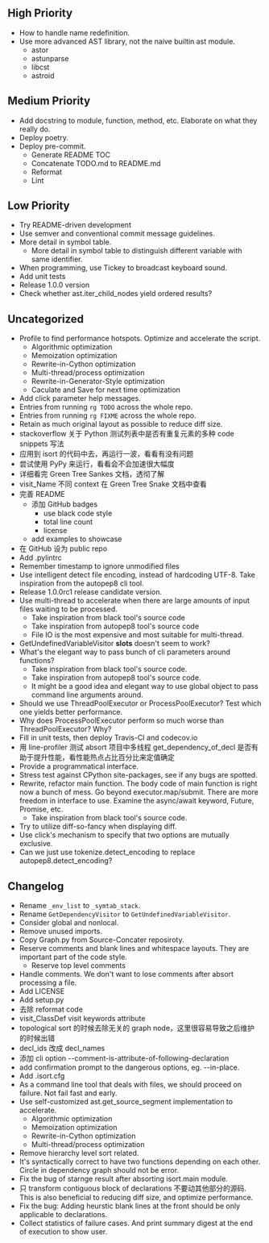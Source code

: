 ## High Priority

- How to handle name redefinition.
- Use more advanced AST library, not the naive builtin ast module.
  - astor
  - astunparse
  - libcst
  - astroid

## Medium Priority

- Add docstring to module, function, method, etc. Elaborate on what they really do.
- Deploy poetry.
- Deploy pre-commit.
  - Generate README TOC
  - Concatenate TODO.md to README.md
  - Reformat
  - Lint

## Low Priority

- Try README-driven development
- Use semver and conventional commit message guidelines.
- More detail in symbol table.
  - More detail in symbol table to distinguish different variable with same identifier.
- When programming, use Tickey to broadcast keyboard sound.
- Add unit tests
- Release 1.0.0 version
- Check whether ast.iter_child_nodes yield ordered results?

## Uncategorized

- Profile to find performance hotspots. Optimize and accelerate the script.
  - Algorithmic optimization
  - Memoization optimization
  - Rewrite-in-Cython optimization
  - Multi-thread/process optimization
  - Rewrite-in-Generator-Style optimization
  - Caculate and Save for next time optimization
- Add click parameter help messages.
- Entries from running `rg TODO` across the whole repo.
- Entries from running `rg FIXME` across the whole repo.
- Retain as much original layout as possible to reduce diff size.
- stackoverflow 关于 Python 测试列表中是否有重复元素的多种 code snippets 写法
- 应用到 isort 的代码中去，再运行一波，看看有没有问题
- 尝试使用 PyPy 来运行，看看会不会加速很大幅度
- 详细看完 Green Tree Sankes 文档，透彻了解
- visit_Name 不同 context 在 Green Tree Snake 文档中查看
- 完善 README
  - 添加 GitHub badges
    - use black code style
    - total line count
    - license
  - add examples to showcase
- 在 GitHub 设为 public repo
- Add .pylintrc
- Remember timestamp to ignore unmodified files
- Use intelligent detect file encoding, instead of hardcoding UTF-8. Take inspiration from the autopep8 cli tool.
- Release 1.0.0rc1 release candidate version.
- Use multi-thread to accelerate when there are large amounts of input files waiting to be processed.
  - Take inspiration from black tool's source code
  - Take inspiration from autopep8 tool's source code
  - File IO is the most expensive and most suitable for multi-thread.
- GetUndefinedVariableVisitor __slots__ doesn't seem to work?
- What's the elegant way to pass bunch of cli parameters around functions?
  - Take inspiration from black tool's source code.
  - Take inspiration from autopep8 tool's source code.
  - It might be a good idea and elegant way to use global object to pass command line arguments around.
- Should we use ThreadPoolExecutor or ProcessPoolExecutor? Test which one yields better performance.
- Why does ProcessPoolExecutor perform so much worse than ThreadPoolExecutor? Why?
- Fill in unit tests, then deploy Travis-CI and codecov.io
- 用 line-profiler 测试 absort 项目中多线程 get_dependency_of_decl 是否有助于提升性能，看性能热点占比百分比来定值确定
- Provide a programmatical interface.
- Stress test against CPython site-packages, see if any bugs are spotted.
- Rewrite, refactor main function. The body code of main function is right now a bunch of mess. Go beyond executor.map/submit. There are more freedom in interface to use. Examine the async/await keyword, Future, Promise, etc.
  - Take inspiration from black tool's source code.
- Try to utilize diff-so-fancy when displaying diff.
- Use click's mechanism to specify that two options are mutually exclusive.
- Can we just use tokenize.detect_encoding to replace autopep8.detect_encoding?

## Changelog

- Rename `_env_list` to `_symtab_stack`.
- Rename `GetDependencyVisitor` to `GetUndefinedVariableVisitor`.
- Consider global and nonlocal.
- Remove unused imports.
- Copy Graph.py from Source-Concater reposiroty.
- Reserve comments and blank lines and whitespace layouts. They are important part of the code style.
  - Reserve top level comments
- Handle comments. We don't want to lose comments after absort processing a file.
- Add LICENSE
- Add setup.py
- 去除 reformat code
- visit_ClassDef visit keywords attribute
- topological sort 的时候去除无关的 graph node，这里很容易导致之后维护的时候出错
- decl_ids 改成 decl_names
- 添加 cli option --comment-is-attribute-of-following-declaration
- add confirmation prompt to the dangerous options, eg. --in-place.
- Add .isort.cfg
- As a command line tool that deals with files, we should proceed on failure. Not fail fast and early.
- Use self-customized ast.get_source_segment implementation to accelerate.
  - Algorithmic optimization
  - Memoization optimization
  - Rewrite-in-Cython optimization
  - Multi-thread/process optimization
- Remove hierarchy level sort related.
- It's syntactically correct to have two functions depending on each other. Circle in dependency graph should not be error.
- Fix the bug of starnge result after absorting isort.main module.
- 只 transform contiguous block of declarations 不要动其他部分的源码. This is also beneficial to reducing diff size, and optimize performance.
- Fix the bug: Adding heurstic blank lines at the front should be only applicable to declarations.
- Collect statistics of failure cases. And print summary digest at the end of execution to show user.
